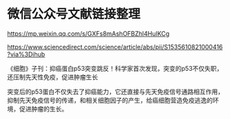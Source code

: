 # 微信公众号文献链接整理

https://mp.weixin.qq.com/s/GXFs8mAshOFBZhl4HuIKCg

https://www.sciencedirect.com/science/article/abs/pii/S1535610821000416?via%3Dihub

《细胞》子刊：抑癌蛋白p53突变跳反！科学家首次发现，突变的p53不仅失职，还压制先天性免疫，促进肿瘤生长

突变后的p53蛋白不仅失去了抑癌能力，它还直接与先天免疫信号通路相互作用，抑制先天免疫信号的传递，和相关细胞因子的产生，给癌细胞营造免疫逃逸的环境，促进肿瘤的生长。
